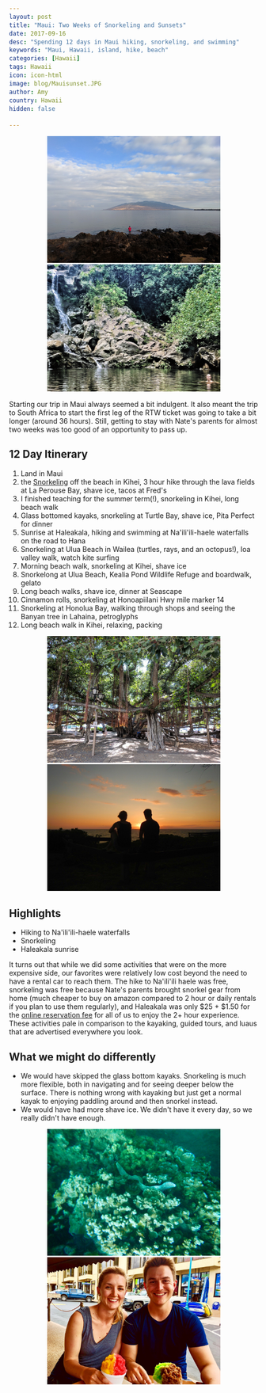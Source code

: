 ```yaml
---
layout: post
title: "Maui: Two Weeks of Snorkeling and Sunsets"
date: 2017-09-16
desc: "Spending 12 days in Maui hiking, snorkeling, and swimming"
keywords: "Maui, Hawaii, island, hike, beach"
categories: [Hawaii]
tags: Hawaii
icon: icon-html
image: blog/Mauisunset.JPG
author: Amy
country: Hawaii
hidden: false

---
```


<div style="text-align: center;"><a href="/static/assets/img/blog/MauiCoast.JPG" target="_blank"><img src="/static/assets/img/blog/MauiCoast.JPG" width="350px"></a> <a href="/static/assets/img/blog/Waterfall.JPG" target="_blank"><img src="/static/assets/img/blog/Waterfall.JPG" width="350px"></a></div>


Starting our trip in Maui always seemed a bit indulgent. It also meant the trip to South Africa to start the first leg of the RTW ticket was going to take a bit longer (around 36 hours). Still, getting to stay with Nate's parents for almost two weeks was too good of an opportunity to pass up.  

## 12 Day Itinerary 

1. Land in Maui
2. the <a href="https://www.awellchartedpath.com/blog/2017/09/haleakala-sunrise/" target="_blank">Snorkeling</a>  off the beach in Kihei, 3 hour hike through the lava fields at La Perouse Bay, shave ice, tacos at Fred's
3. I finished teaching for the summer term(!), snorkeling in Kihei, long beach walk
4. Glass bottomed kayaks, snorkeling at Turtle Bay, shave ice, Pita Perfect for dinner
5. Sunrise at Haleakala, hiking and swimming at Na'ili'ili-haele waterfalls on the road to Hana
6. Snorkeling at Ulua Beach in Wailea (turtles, rays, and an octopus!), Ioa valley walk, watch kite surfing
7. Morning beach walk, snorkeling at Kihei, shave ice 
8. Snorkelong at Ulua Beach, Kealia Pond Wildlife Refuge and boardwalk, gelato  
9. Long beach walks, shave ice, dinner at Seascape 
10. Cinnamon rolls, snorkeling at Honoapiilani Hwy mile marker 14
11. Snorkeling at Honolua Bay, walking through shops and seeing the Banyan tree in Lahaina, petroglyphs
12. Long beach walk in Kihei, relaxing, packing

<div style="text-align: center;"><a href="/static/assets/img/blog/Banyan.JPG" target="_blank"><img src="/static/assets/img/blog/Banyan.JPG" width="350px"></a> <a href="/static/assets/img/blog/Mauisunset.JPG" target="_blank"><img src="/static/assets/img/blog/Mauisunset.JPG" width="350px"></a></div>

## Highlights

- Hiking to Na'ili'ili-haele waterfalls
- Snorkeling 
- Haleakala sunrise 

It turns out that while we did some activities that were on the more expensive side, our favorites were relatively low cost beyond the need to have a rental car to reach them. The hike to Na'ili'ili haele was free, snorkeling was free because Nate's parents brought snorkel gear from home (much cheaper to buy on amazon compared to 2 hour or daily rentals if you plan to use them regularly), and Haleakala was only $25 + $1.50 for the <a href="https://www.awellchartedpath.com/blog/2017/09/haleakala-sunrise/" target="_blank">online reservation fee</a> for all of us to enjoy the 2+ hour experience. These activities pale in comparison to the kayaking, guided tours, and luaus that are advertised everywhere you look.

## What we might do differently

- We would have skipped the glass bottom kayaks. Snorkeling is much more flexible, both in navigating and for seeing deeper below the surface. There is nothing wrong with kayaking but just get a normal kayak to enjoying paddling around and then snorkel instead. 
- We would have had more shave ice. We didn't have it every day, so we really didn't have enough.

<div style="text-align: center;"><a href="/static/assets/img/blog/Eel.JPG" target="_blank"><img src="/static/assets/img/blog/Eel.JPG" width="350px"></a> <a href="/static/assets/img/blog/ShaveIce.JPG" target="_blank"><img src="/static/assets/img/blog/ShaveIce.JPG" width="350px"></a></div>